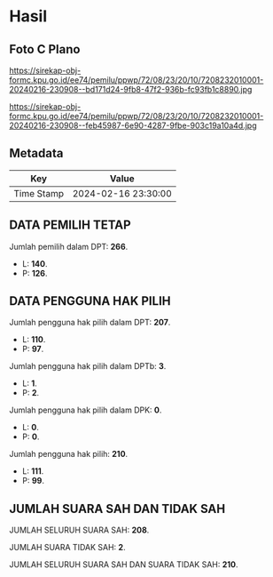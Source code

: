 # Hasil

## Foto C Plano

https://sirekap-obj-formc.kpu.go.id/ee74/pemilu/ppwp/72/08/23/20/10/7208232010001-20240216-230908--bd171d24-9fb8-47f2-936b-fc93fb1c8890.jpg

https://sirekap-obj-formc.kpu.go.id/ee74/pemilu/ppwp/72/08/23/20/10/7208232010001-20240216-230908--feb45987-6e90-4287-9fbe-903c19a10a4d.jpg


## Metadata

| Key        | Value               |
| ---------- | ------------------- |
| Time Stamp | 2024-02-16 23:30:00 |


## DATA PEMILIH TETAP

Jumlah pemilih dalam DPT: **266**.
 * L: **140**.
 * P: **126**.

## DATA PENGGUNA HAK PILIH

Jumlah pengguna hak pilih dalam DPT: **207**.
 * L: **110**.
 * P: **97**.

Jumlah pengguna hak pilih dalam DPTb: **3**.
 * L: **1**.
 * P: **2**.

Jumlah pengguna hak pilih dalam DPK: **0**.
 * L: **0**.
 * P: **0**.

Jumlah pengguna hak pilih: **210**.
 * L: **111**.
 * P: **99**.

## JUMLAH SUARA SAH DAN TIDAK SAH

JUMLAH SELURUH SUARA SAH: **208**.

JUMLAH SUARA TIDAK SAH: **2**.

JUMLAH SELURUH SUARA SAH DAN SUARA TIDAK SAH: **210**.


